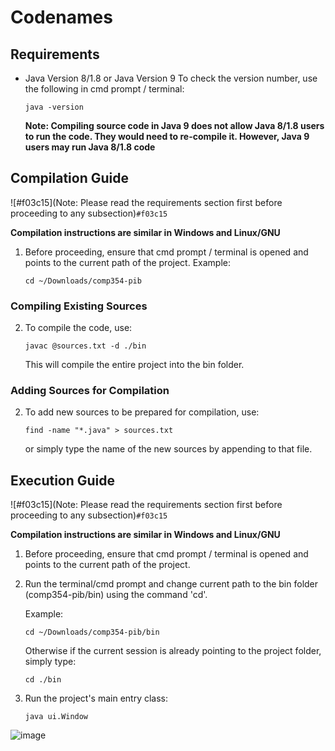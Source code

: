 # Codenames

## Requirements

- Java Version 8/1.8 or Java Version 9
	To check the version number, use the following in cmd prompt / terminal:
	```
	java -version
	```
	**Note: Compiling source code in Java 9 does not allow Java 8/1.8 users to run the code. They would need to re-compile it. However, Java 9 users may run Java 8/1.8 code**

## Compilation Guide
![#f03c15](Note: Please read the requirements section first before proceeding to any subsection)`#f03c15`

**Compilation instructions are similar in Windows and Linux/GNU**

1. Before proceeding, ensure that cmd prompt / terminal is opened and points to the current path of the project.
	Example:
	```
	cd ~/Downloads/comp354-pib
	```

### Compiling Existing Sources

2. To compile the code, use:
	```
	javac @sources.txt -d ./bin
	```
	This will compile the entire project into the bin folder.

### Adding Sources for Compilation

2. To add new sources to be prepared for compilation, use:
	```
	find -name "*.java" > sources.txt
	```

	or simply type the name of the new sources by appending to that file.

## Execution Guide

![#f03c15](Note: Please read the requirements section first before proceeding to any subsection)`#f03c15`

**Compilation instructions are similar in Windows and Linux/GNU**

1. Before proceeding, ensure that cmd prompt / terminal is opened and points to the current path of the project.

2. Run the terminal/cmd prompt and change current path to the bin folder (comp354-pib/bin) using the command 'cd'.

	Example:
	```
	cd ~/Downloads/comp354-pib/bin
	```

	Otherwise if the current session is already pointing to the project folder, simply type:
	```
	cd ./bin
	```

3. Run the project's main entry class:
	```
	java ui.Window
	```

![image](https://drive.google.com/uc?export=view&id=1iULsCRsBDgCbQs45UTBxQallmXX1vwEA)
